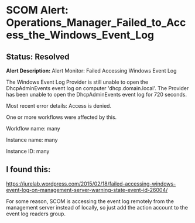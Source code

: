 # SCOM Alert: Operations_Manager_Failed_to_Access_the_Windows_Event_Log
## Status: Resolved
**Alert Description:**
   Alert Monitor:    Failed Accessing Windows Event Log 

  The Windows Event Log Provider is still unable to open the DhcpAdminEvents event log on computer 'dhcp.domain.local'.
  The Provider has been unable to open the DhcpAdminEvents event log for 720 seconds.
  
  Most recent error details: Access is denied.
  
  One or more workflows were affected by this. 
    
  Workflow name: many
  
  Instance name: many
  
  Instance ID: many
 
## I found this:
https://jurelab.wordpress.com/2015/02/18/failed-accessing-windows-event-log-on-management-server-warning-state-event-id-26004/

For some reason, SCOM is accessing the event log remotely from the management server instead of locally, so just add the action account to the event log readers group.
